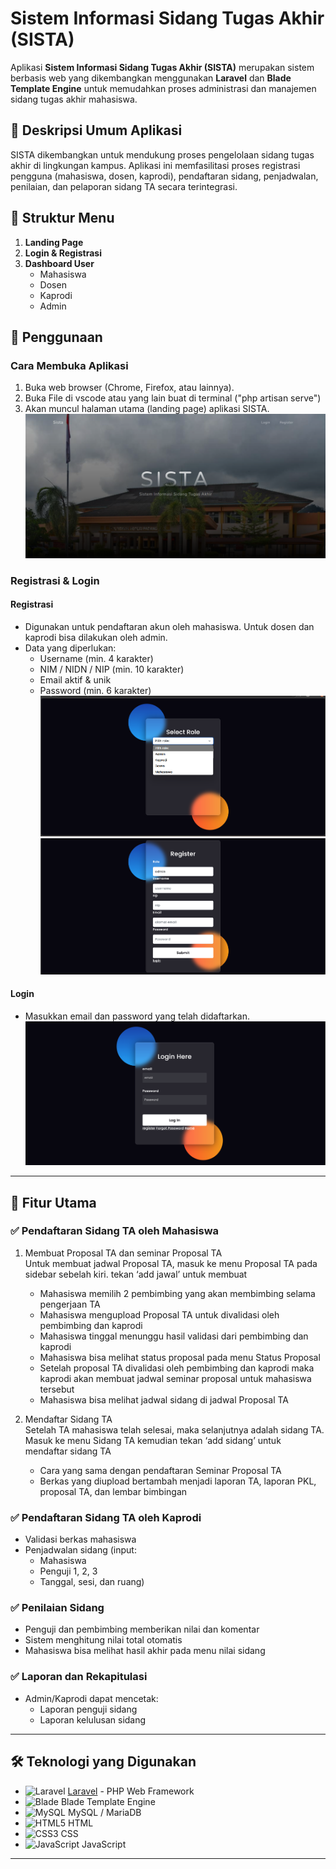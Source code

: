 # Sistem Informasi Sidang Tugas Akhir (SISTA)

Aplikasi **Sistem Informasi Sidang Tugas Akhir (SISTA)** merupakan sistem berbasis web yang dikembangkan menggunakan **Laravel** dan **Blade Template Engine** untuk memudahkan proses administrasi dan manajemen sidang tugas akhir mahasiswa.

## 📌 Deskripsi Umum Aplikasi

SISTA dikembangkan untuk mendukung proses pengelolaan sidang tugas akhir di lingkungan kampus. Aplikasi ini memfasilitasi proses registrasi pengguna (mahasiswa, dosen, kaprodi), pendaftaran sidang, penjadwalan, penilaian, dan pelaporan sidang TA secara terintegrasi.

## 📁 Struktur Menu

1. **Landing Page**
2. **Login & Registrasi**
3. **Dashboard User**
   - Mahasiswa
   - Dosen
   - Kaprodi
   - Admin

## 🚀 Penggunaan

### Cara Membuka Aplikasi

1. Buka web browser (Chrome, Firefox, atau lainnya).
2. Buka File di vscode atau yang lain buat di terminal ("php artisan serve")
3. Akan muncul halaman utama (landing page) aplikasi SISTA.
   ![Landing Page SISTA](https://github.com/AkmalRendiansyah/tes0/blob/main/landing_page_sista.png)

### Registrasi & Login

#### Registrasi

- Digunakan untuk pendaftaran akun oleh mahasiswa. Untuk dosen dan kaprodi bisa dilakukan oleh admin.
- Data yang diperlukan:
  - Username (min. 4 karakter)
  - NIM / NIDN / NIP (min. 10 karakter)
  - Email aktif & unik
  - Password (min. 6 karakter)
![Regis1](https://github.com/AkmalRendiansyah/tes0/blob/main/regis1.png)
![Regis2](https://github.com/AkmalRendiansyah/tes0/blob/main/regis2.png)

#### Login

- Masukkan email dan password yang telah didaftarkan.
  ![Login](https://github.com/AkmalRendiansyah/tes0/blob/main/login.png)

---

## 🧾 Fitur Utama

### ✅ Pendaftaran Sidang TA oleh Mahasiswa

1. Membuat Proposal TA dan seminar Proposal TA  
   Untuk membuat jadwal Proposal TA, masuk ke menu Proposal TA pada sidebar sebelah kiri. tekan ‘add jawal’ untuk membuat  
   - Mahasiswa memilih 2 pembimbing yang akan membimbing selama pengerjaan TA  
   - Mahasiswa mengupload Proposal TA untuk divalidasi oleh pembimbing dan kaprodi  
   - Mahasiswa tinggal menunggu hasil validasi dari pembimbing dan kaprodi  
   - Mahasiswa bisa melihat status proposal pada menu Status Proposal  
   - Setelah proposal TA divalidasi oleh pembimbing dan kaprodi maka kaprodi akan membuat jadwal seminar proposal untuk mahasiswa tersebut  
   - Mahasiswa bisa melihat jadwal sidang di jadwal Proposal TA  

2. Mendaftar Sidang TA  
   Setelah TA mahasiswa telah selesai, maka selanjutnya adalah sidang TA. Masuk ke menu Sidang TA kemudian tekan ‘add sidang’ untuk mendaftar sidang TA  
   - Cara yang sama dengan pendaftaran Seminar Proposal TA  
   - Berkas yang diupload bertambah menjadi laporan TA, laporan PKL, proposal TA, dan lembar bimbingan



### ✅ Pendaftaran Sidang TA oleh Kaprodi

- Validasi berkas mahasiswa
- Penjadwalan sidang (input:
  - Mahasiswa
  - Penguji 1, 2, 3
  - Tanggal, sesi, dan ruang)

### ✅ Penilaian Sidang

- Penguji dan pembimbing memberikan nilai dan komentar
- Sistem menghitung nilai total otomatis
- Mahasiswa bisa melihat hasil akhir pada menu nilai sidang

### ✅ Laporan dan Rekapitulasi

- Admin/Kaprodi dapat mencetak:
  - Laporan penguji sidang
  - Laporan kelulusan sidang

---

## 🛠️ Teknologi yang Digunakan

- ![Laravel](https://img.shields.io/badge/Laravel-%23FF2D20.svg?style=flat&logo=laravel&logoColor=white) [Laravel](https://laravel.com/) - PHP Web Framework
- ![Blade](https://img.shields.io/badge/Blade%20Template-%23F7523F.svg?style=flat&logo=laravel&logoColor=white) Blade Template Engine
- ![MySQL](https://img.shields.io/badge/MySQL-%2300f.svg?style=flat&logo=mysql&logoColor=white) MySQL / MariaDB
- ![HTML5](https://img.shields.io/badge/HTML5-%23E34F26.svg?style=flat&logo=html5&logoColor=white) HTML
- ![CSS3](https://img.shields.io/badge/CSS3-%231572B6.svg?style=flat&logo=css3&logoColor=white) CSS
- ![JavaScript](https://img.shields.io/badge/JavaScript-%23F7DF1E.svg?style=flat&logo=javascript&logoColor=black) JavaScript

---



